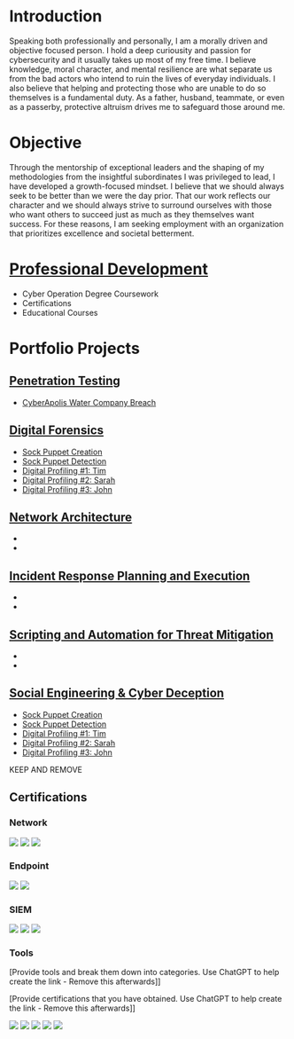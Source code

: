# Introduction
Speaking both professionally and personally, I am a morally driven and objective focused person. I hold a deep curiousity and passion for cybersecurity and it usually takes up most of my free time. I believe knowledge, moral character, and mental resilience are what separate us from the bad actors who intend to ruin the lives of everyday individuals. I also believe that helping and protecting those who are unable to do so themselves is a fundamental duty. As a father, husband, teammate, or even as a passerby, protective altruism drives me to safeguard those around me.

# Objective
Through the mentorship of exceptional leaders and the shaping of my methodologies from the insightful subordinates I was privileged to lead, I have developed a growth-focused mindset. I believe that we should always seek to be better than we were the day prior. That our work reflects our character and we should always strive to surround ourselves with those who want others to succeed just as much as they themselves want success. For these reasons, I am seeking employment with an organization that prioritizes excellence and societal betterment.

# [Professional Development](Projects/Education.md)
- Cyber Operation Degree Coursework 
- Certifications
- Educational Courses
  
# Portfolio Projects
## [Penetration Testing](Projects/Pen-Testing/List.html)
- [CyberApolis Water Company Breach](Projects/Pen-Testing/Water-Company.html)

## [Digital Forensics](Projects/Forensics/List.html)
- [Sock Puppet Creation](Projects/Deception/create.html)
- [Sock Puppet Detection](Projects/Deception/detect.html)
- [Digital Profiling #1: Tim](Projects/Deception/tim.html)
- [Digital Profiling #2: Sarah](Projects/Deception/sarah.html)
- [Digital Profiling #3: John](Projects/Deception/john.html)

## [Network Architecture](Projects/Network/List.html)
- [](Projects/Network/.html)
- [](Projects/Network/.html)

## [Incident Response Planning and Execution](Projects/IRP/List.html)
- [](Projects/IRP/.html)
- [](Projects/IRP/.html)

## [Scripting and Automation for Threat Mitigation](Projects/Script/List.html)
- [](Projects/Script/.html)
- [](Projects/Script/.html)

## [Social Engineering & Cyber Deception](Projects/Deception/List.html)
- [Sock Puppet Creation](Projects/Deception/create.html)
- [Sock Puppet Detection](Projects/Deception/detect.html)
- [Digital Profiling #1: Tim](Projects/Deception/tim.html)
- [Digital Profiling #2: Sarah](Projects/Deception/sarah.html)
- [Digital Profiling #3: John](Projects/Deception/john.html)




KEEP AND REMOVE
## Certifications

### Network
<div>
    <img src="https://img.shields.io/badge/-Wireshark-1679A7?&style=for-the-badge&logo=Wireshark&logoColor=white" />
    <img src="https://img.shields.io/badge/-Suricata-EF3B2D?&style=for-the-badge&logo=Suricata&logoColor=white" />
    <img src="https://img.shields.io/badge/-Zeek-777BB4?&style=for-the-badge&logo=Zeek&logoColor=white" />
</div>

### Endpoint
<div>
    <img src="https://img.shields.io/badge/-Microsoft_Defender_for_Endpoint-00A4EF?&style=for-the-badge&logo=Microsoft&logoColor=white" />
    <img src="https://img.shields.io/badge/-Velociraptor-4B275F?&style=for-the-badge&logo=Velociraptor&logoColor=white" />
</div>

### SIEM
<div>
    <img src="https://img.shields.io/badge/-Microsoft_Sentinel-0078D4?&style=for-the-badge&logo=Microsoft&logoColor=white" />
    <img src="https://img.shields.io/badge/-Splunk-000000?&style=for-the-badge&logo=Splunk&logoColor=white" />
    <img src="https://img.shields.io/badge/-Elastic-005571?&style=for-the-badge&logo=Elastic&logoColor=white" />
</div>

### Tools 
[Provide tools and break them down into categories. Use ChatGPT to help create the link - Remove this afterwards]]

[Provide certifications that you have obtained. Use ChatGPT to help create the link - Remove this afterwards]]
<div>
<img src="https://img.shields.io/badge/-Security%2B-FF0000?&style=for-the-badge&logo=CompTIA&logoColor=white" />
<img src="https://img.shields.io/badge/-Network%2B-007ACC?&style=for-the-badge&logo=CompTIA&logoColor=white" />
<img src="https://img.shields.io/badge/-A%2B-4D4D4D?&style=for-the-badge&logo=CompTIA&logoColor=white" />
<img src="https://img.shields.io/badge/-CDSA-006400?&style=for-the-badge&logoColor=white" />
<img src="https://img.shields.io/badge/-CCD-000080?&style=for-the-badge&logoColor=white" />
</div>
